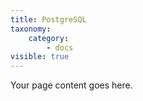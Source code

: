 ```yaml
---
title: PostgreSQL
taxonomy:
    category:
        - docs
visible: true
---
```


Your page content goes here.